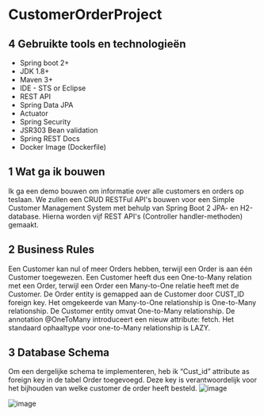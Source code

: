 # CustomerOrderProject

## 4 Gebruikte tools en technologieën

* Spring boot 2+
* JDK 1.8+
* Maven 3+
* IDE - STS or Eclipse
* REST API
* Spring Data JPA
* Actuator
* Spring Security
* JSR303 Bean validation
* Spring REST Docs
* Docker Image (Dockerfile)

 
## 1 Wat ga ik bouwen

Ik ga een demo bouwen om informatie over alle customers en orders op teslaan.
We zullen een CRUD RESTFul API's bouwen voor een Simple Customer Management System met behulp van Spring Boot 2 JPA- en H2-database. Hierna worden vijf REST API's (Controller handler-methoden) gemaakt.

## 2 Business Rules


Een Customer kan nul of meer Orders hebben, terwijl een Order is aan één Customer  toegewezen. Een Customer heeft dus een One-to-Many relation met een Order, terwijl een Order een Many-to-One relatie heeft met de Customer.
De Order entity is gemapped aan de Customer door CUST_ID foreign key.
Het omgekeerde van Many-to-One relationship is One-to-Many relationship. De Customer entity omvat One-to-Many relationship.
De annotation @OneToMany  introduceert een nieuw attribute: fetch. Het standaard ophaaltype voor one-to-Many relationship is LAZY.


## 3 Database Schema


Om een dergelijke schema te implementeren, heb ik “Cust_id” attribute as foreign key in de tabel Order toegevoegd. Deze key is verantwoordelijk voor het bijhouden van welke customer de order heeft besteld.
![image](https://user-images.githubusercontent.com/36681851/66329651-27ae9b80-e92f-11e9-9512-7284d3f1c2f1.png)




![image](https://user-images.githubusercontent.com/36681851/66445775-418fd180-ea48-11e9-84a0-b90c2bb51f36.png)

